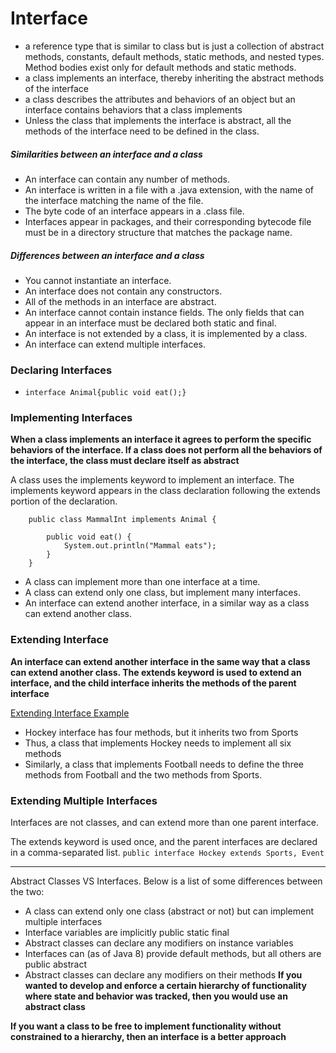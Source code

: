 # Interface
- a reference type that is similar to class but is just a collection of abstract methods, constants, default methods, static methods, and nested types. Method bodies exist only for default methods and static methods.
- a class implements an interface, thereby inheriting the abstract methods of the interface
- a class describes the attributes and behaviors of an object but an interface contains behaviors that a class implements
- Unless the class that implements the interface is abstract, all the methods of the interface need to be defined in the class.

##### Similarities between an interface and a class
- An interface can contain any number of methods.
- An interface is written in a file with a .java extension, with the name of the interface matching the name of the file.
- The byte code of an interface appears in a .class file.
- Interfaces appear in packages, and their corresponding bytecode file must be in a directory structure that matches the package name.

##### Differences between an interface and a class
- You cannot instantiate an interface.
- An interface does not contain any constructors.
- All of the methods in an interface are abstract.
- An interface cannot contain instance fields. The only fields that can appear in an interface must be declared both static and final.
- An interface is not extended by a class, it is implemented by a class.
- An interface can extend multiple interfaces.

### Declaring Interfaces
- `interface Animal{public void eat();}`

### Implementing Interfaces
**When a class implements an interface it agrees to perform the specific behaviors of the interface. If a class does not perform all the behaviors of the interface, the class must declare itself as abstract**

A class uses the implements keyword to implement an interface. The implements keyword appears in the class declaration following the extends portion of the declaration.
```
    public class MammalInt implements Animal {

        public void eat() {
            System.out.println("Mammal eats");
        }
    }
```
- A class can implement more than one interface at a time.
- A class can extend only one class, but implement many interfaces.
- An interface can extend another interface, in a similar way as a class can extend another class.

### Extending Interface
**An interface can extend another interface in the same way that a class can extend another class. The extends keyword is used to extend an interface, and the child interface inherits the methods of the parent interface**

[Extending Interface Example](../img/interface1.png)
- Hockey interface has four methods, but it inherits two from Sports
- Thus, a class that implements Hockey needs to implement all six methods
- Similarly, a class that implements Football needs to define the three methods from Football and the two methods from Sports. 


### Extending Multiple Interfaces
Interfaces are not classes, and can extend more than one parent interface.

The extends keyword is used once, and the parent interfaces are declared in a comma-separated list.
`public interface Hockey extends Sports, Event`
_____________________
Abstract Classes VS Interfaces.
Below is a list of some differences between the two:

- A class can extend only one class (abstract or not) but can implement multiple interfaces
- Interface variables are implicitly public static final
- Abstract classes can declare any modifiers on instance variables
- Interfaces can (as of Java 8) provide default methods, but all others are public abstract
- Abstract classes can declare any modifiers on their methods
**If you wanted to develop and enforce a certain hierarchy of functionality where state and behavior was tracked, then you would use an abstract class**

**If you want a class to be free to implement functionality without constrained to a hierarchy, then an interface is a better approach**